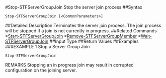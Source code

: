 #Stop-STFServerGroupJoin
Stop the server join process
##Syntax
```Stop-STFServerGroupJoin [<CommonParameters>]
```
##Detailed Description
Terminates the server join process. The join process will be stopped if a join is not currently in progress.
##Related Commands
*[Start-STFServerGroupJoin](Start-STFServerGroupJoin)
*[Remove-STFServerGroupMember](Remove-STFServerGroupMember)
*[Wait-STFServerGroupJoin](Wait-STFServerGroupJoin)
##Input Type
##Return Values
##Examples
###EXAMPLE 1 Stop a Server Group Join
```Stop-STFServerGroupJoin
```
REMARKS
Stopping an in progress join may result in corrupted configuration on the joining server.
